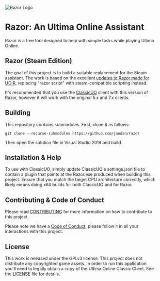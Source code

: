 ![Razor Logo](https://imgur.com/jTtHLVF.png)

# Razor: An Ultima Online Assistant

Razor is a free tool designed to help with simple tasks while playing Ultima Online.

## Razor (Steam Edition)

The goal of this project is to build a suitable replacement for the Steam assistant. The work is based on the excellent [updates to Razor made for UO:R](https://github.com/markdwags/razor), replacing "razor script" with steam-compatible scripting instead.

It's recommended that you use the [ClassicUO](https://github.com/andreakarasho/ClassicUO) client with this version of Razor, however it will work with the original 5.x and 7.x clients.

## Building

This repository contains submodules. First, clone it as follows:

```
git clone --recurse-submodules https://github.com/jaedan/razor
```

Then open the solution file in Visual Studio 2019 and build.

## Installation & Help

To use with ClassicUO, simply update ClassicUO's settings.json file to contain a plugin that points at the Razor.exe produced when building this project. Ensure that you match the target CPU architecture correctly, which likely means doing x64 builds for both ClassicUO and for Razor.

## Contributing & Code of Conduct

Please read [CONTRIBUTING](CONTRIBUTING.md) for more information on how to contribute to this project.

Please note we have a [Code of Conduct](CODE_OF_CONDUCT.md), please follow it in all your interactions with this project.

## License

This work is released under the GPLv3 license. This project does not distribute any copyrighted game assets. In order to run this application you'll need to legally obtain a copy of the Ultima Online Classic Client. See the [LICENSE](LICENSE.md) file for details.
